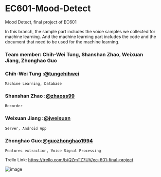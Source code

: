# EC601-Mood-Detect
Mood Detect, final project of EC601

In this branch, the sample part includes the voice samples we collected for machine learning. And the machine learning part includes the code and the document that need to be used for the machine learning.


### Team member: Chih-Wei Tung, Shanshan Zhao, Weixuan Jiang, Zhonghao Guo

### Chih-Wei Tung        :[@tungchihwei](https://github.com/tungchihwei)
    Machine Learning, Database

### Shanshan Zhao        :[@zhaoss99](https://github.com/zhaoss99)
    Recorder
 
### Weixuan Jiang        :[@jweixuan](https://github.com/jweixuan)
    Server, Android App

### Zhonghao Guo:[@guozhonghao1994](https://github.com/guozhonghao1994)
    Features extraction, Voice Signal Processing

Trello Link: https://trello.com/b/QZmTZ7UV/ec-601-final-project

![image](https://github.com/tungchihwei/EC601-Mood-Detect/blob/master/2_Speak%20Mood.jpg)

